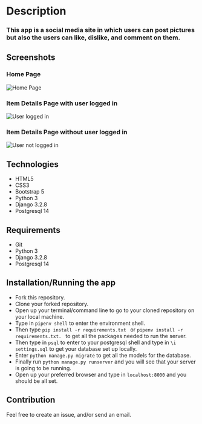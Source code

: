 # Description
### This app is a social media site in which users can post pictures but also the users can like, dislike, and comment on them.


## Screenshots

### Home Page

![Home Page](https://user-images.githubusercontent.com/58488936/138161354-a7ccfbe4-09dd-4d92-b6e4-07f30fa8c6bb.png)


### Item Details Page with user logged in

![User logged in](https://user-images.githubusercontent.com/58488936/138161384-7e4e2789-0833-4fc0-b040-e42d77039005.png)


### Item Details Page without user logged in

![User not logged in](https://user-images.githubusercontent.com/58488936/138161467-e645897d-8041-44a9-81fd-e34dd1b53372.png)


## Technologies
- HTML5
- CSS3
- Bootstrap 5
- Python 3
- Django 3.2.8
- Postgresql 14


## Requirements
- Git
- Python 3
- Django 3.2.8
- Postgresql 14


## Installation/Running the app
- Fork this repository.
- Clone your forked repository.
- Open up your terminal/command line to go to your cloned repository on your local machine.
- Type in ```pipenv shell``` to enter the environment shell.
- Then type ```pip install -r requirements.txt ```  or ```pipenv install -r requirements.txt. ``` to get all the packages needed to run the server.
- Then type in ```psql``` to enter to your postgresql shell and type in ```\i settings.sql``` to get your database set up locally.
- Enter ```python manage.py migrate``` to get all the models for the database.
- Finally run ```python manage.py runserver``` and you will see that your server is going to be running.
- Open up your preferred browser and type in ```localhost:8000``` and you should be all set.


## Contribution
Feel free to create an issue, and/or send an email.
